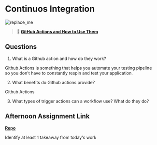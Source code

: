 # Continuos Integration

![replace_me](https://codeworks.blob.core.windows.net/public/assets/img/illustrations/placeholder.svg)

> **📖 [GitHub Actions and How to Use Them](https://codeworksacademy.com/fs-student-guide/resources/wk8-9/05-Github-Actions)**

## Questions

1. What is a Github action and how do they work?

Github Actions is something that helps you automate your testing pipeline so you don't have to constantly respin and test your application.

2. What benefits do Github actions provide?

Github Actions 

3. What types of trigger actions can a workflow use? What do they do?

## Afternoon Assignment Link

**[Repo](https://github.com/ChristineKlosterman/<ASSIGNMENT_REPO>)**

Identify at least 1 takeaway from today's work

